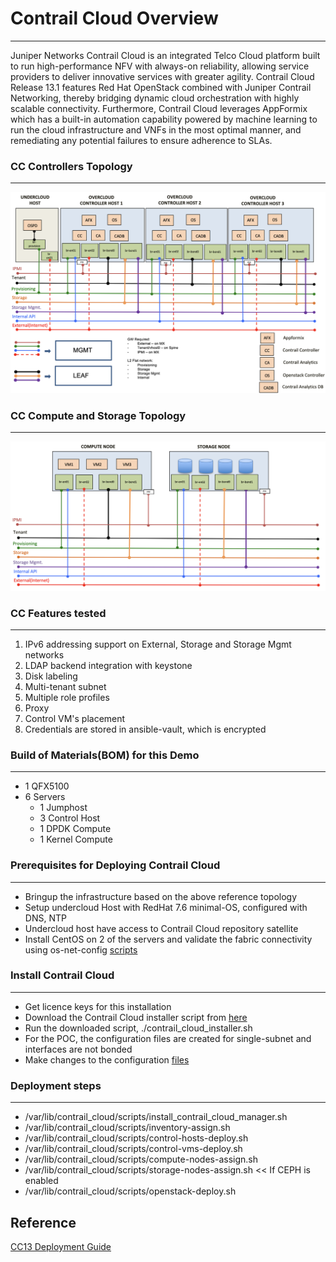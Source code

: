 # Contrail Cloud Overview 
----------------------------
Juniper Networks Contrail Cloud is an integrated Telco Cloud platform built to run high-performance NFV with always-on reliability, allowing service providers to deliver innovative services with greater agility. Contrail Cloud Release 13.1 features Red Hat OpenStack combined with Juniper Contrail Networking, thereby bridging dynamic cloud orchestration with highly scalable connectivity. Furthermore, Contrail Cloud leverages AppFormix which has a built-in automation capability powered by machine learning to run the cloud infrastructure and VNFs in the most optimal manner, and remediating any potential failures to ensure adherence to SLAs.

### CC Controllers Topology 
-----------------------------
![Controller Topology](images/cc_controllers.png)

### CC Compute and Storage Topology 
-----------------------------
![Compute and Storage Topology](images/cc_compute_storage.png)


### CC Features tested 
-----------------------
1. IPv6 addressing support on External, Storage and Storage Mgmt networks
2. LDAP backend integration with keystone
3. Disk labeling
4. Multi-tenant subnet
5. Multiple role profiles
6. Proxy
7. Control VM's placement
8. Credentials are stored in ansible-vault, which is encrypted

### Build of Materials(BOM) for this Demo
-----------------------------------------
* 1 QFX5100
* 6 Servers
  * 1 Jumphost
  * 3 Control Host
  * 1 DPDK Compute
  * 1 Kernel Compute

### Prerequisites for Deploying Contrail Cloud
----------------------------------------------
* Bringup the infrastructure based on the above reference topology
* Setup undercloud Host with RedHat 7.6 minimal-OS, configured with DNS, NTP
* Undercloud host have access to Contrail Cloud repository satellite
* Install CentOS on 2 of the servers and validate the fabric connectivity using os-net-config [scripts](validate_fabric)


### Install Contrail Cloud
--------------------------
* Get licence keys for this installation
* Download the Contrail Cloud installer script from [here](https://support.juniper.net/support/downloads/)
* Run the downloaded script, ./contrail_cloud_installer.sh
* For the POC, the configuration files are created for single-subnet and interfaces are not bonded
* Make changes to the configuration [files](working-configs-131/single-subnet)

### Deployment steps
--------------------
*  /var/lib/contrail_cloud/scripts/install_contrail_cloud_manager.sh
*  /var/lib/contrail_cloud/scripts/inventory-assign.sh
*  /var/lib/contrail_cloud/scripts/control-hosts-deploy.sh
*  /var/lib/contrail_cloud/scripts/control-vms-deploy.sh
*  /var/lib/contrail_cloud/scripts/compute-nodes-assign.sh
*  /var/lib/contrail_cloud/scripts/storage-nodes-assign.sh    << If CEPH is enabled
*  /var/lib/contrail_cloud/scripts/openstack-deploy.sh


## Reference
[CC13 Deployment Guide](https://www.juniper.net/documentation/en_US/contrail5.0/information-products/pathway-pages/contrail-cloud-deployment-guide-13.0.pdf)                                 

